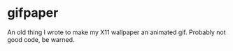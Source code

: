 gifpaper
========

An old thing I wrote to make my X11 wallpaper an animated gif.
Probably not good code, be warned.
